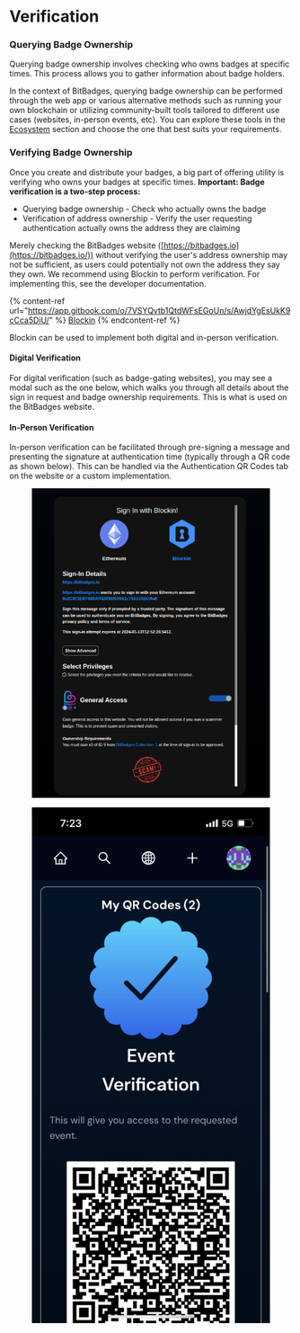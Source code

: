 # Verification

### Querying Badge Ownership

Querying badge ownership involves checking who owns badges at specific times. This process allows you to gather information about badge holders.

In the context of BitBadges, querying badge ownership can be performed through the web app or various alternative methods such as running your own blockchain or utilizing community-built tools tailored to different use cases (websites, in-person events, etc). You can explore these tools in the [Ecosystem](../ecosystem/) section and choose the one that best suits your requirements.

### Verifying Badge Ownership

Once you create and distribute your badges, a big part of offering utility is verifying who owns your badges at specific times. **Important: Badge verification is a two-step process:**

* Querying badge ownership - Check who actually owns the badge
* Verification of address ownership - Verify the user requesting authentication actually owns the address they are claiming

Merely checking the BitBadges website ([https://bitbadges.io](https://bitbadges.io/)) without verifying the user's address ownership may not be sufficient, as users could potentially not own the address they say they own. We recommend using Blockin to perform verification. For implementing this, see the developer documentation.

{% content-ref url="https://app.gitbook.com/o/7VSYQvtb1QtdWFsEGoUn/s/AwjdYgEsUkK9cCca5DiU/" %}
[Blockin](https://app.gitbook.com/o/7VSYQvtb1QtdWFsEGoUn/s/AwjdYgEsUkK9cCca5DiU/)
{% endcontent-ref %}

Blockin can be used to implement both digital and in-person verification.

#### Digital Verification

For digital verification (such as badge-gating websites), you may see a modal such as the one below, which walks you through all details about the sign in request and badge ownership requirements. This is what is used on the BitBadges website.

#### In-Person Verification

In-person verification can be facilitated through pre-signing a message and presenting the signature at authentication time (typically through a QR code as shown below). This can be handled via the Authentication QR Codes tab on the website or a custom implementation.



<figure><img src="../../.gitbook/assets/image (3).png" alt=""><figcaption></figcaption></figure>

<figure><img src="../../.gitbook/assets/image (4).png" alt="" width="563"><figcaption></figcaption></figure>
